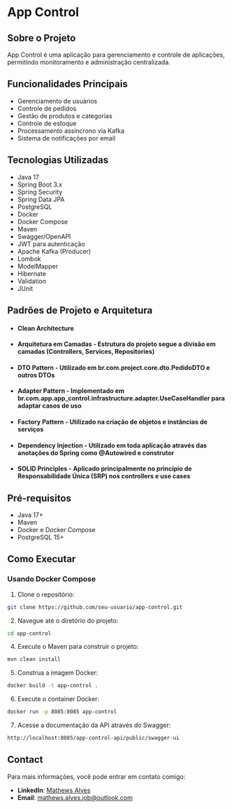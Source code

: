 # App Control

## Sobre o Projeto
App Control é uma aplicação para gerenciamento e controle de aplicações, permitindo monitoramento e administração centralizada.

## Funcionalidades Principais

- Gerenciamento de usuários
- Controle de pedidos
- Gestão de produtos e categorias
- Controle de estoque
- Processamento assíncrono via Kafka
- Sistema de notificações por email

## Tecnologias Utilizadas
- Java 17
- Spring Boot 3.x
- Spring Security
- Spring Data JPA
- PostgreSQL
- Docker
- Docker Compose
- Maven
- Swagger/OpenAPI
- JWT para autenticação
- Apache Kafka (Producer)
- Lombok
- ModelMapper
- Hibernate
- Validation
- JUnit

## Padrões de Projeto e Arquitetura
- #### Clean Architecture
- #### Arquitetura em Camadas - Estrutura do projeto segue a divisão em camadas (Controllers, Services, Repositories)
- #### DTO Pattern - Utilizado em br.com.project.core.dto.PedidoDTO e outros DTOs
- #### Adapter Pattern - Implementado em br.com.app.app_control.infrastructure.adapter.UseCaseHandler para adaptar casos de uso
- #### Factory Pattern - Utilizado na criação de objetos e instâncias de serviços
- #### Dependency Injection - Utilizado em toda aplicação através das anotações do Spring como @Autowired e construtor
- #### SOLID Principles - Aplicado principalmente no princípio de Responsabilidade Única (SRP) nos controllers e use cases

## Pré-requisitos
- Java 17+
- Maven
- Docker e Docker Compose
- PostgreSQL 15+

## Como Executar

### Usando Docker Compose
1. Clone o repositório:
```bash
git clone https://github.com/seu-usuario/app-control.git
```
2. Navegue até o diretório do projeto:
```bash
cd app-control
```
4. Execute o Maven para construir o projeto:
```bash
mvn clean install
```
5. Construa a imagem Docker:
```bash
docker build -t app-control . 
```
6. Execute o container Docker:
```bash
docker run -p 8085:8085 app-control
```
7. Acesse a documentação da API através do Swagger:
```bash
http://localhost:8085/app-control-api/public/swagger-ui
```
## Contact

Para mais informações, você pode entrar em contato comigo:

- **LinkedIn**: [Mathews Alves](https://www.linkedin.com/in/mathews-augusto-alves/)
- **Email**: [mathews.alves.job@outlook.com](mailto:mathews.alves.job@outlook.com)
